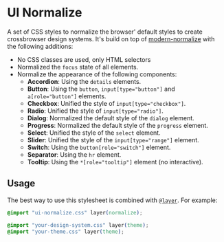 # UI Normalize

A set of CSS styles to normalize the browser' default styles to create
crossbrowser design systems. It's build on top of
[modern-normalize](https://github.com/sindresorhus/modern-normalize) with the
following additions:

- No CSS classes are used, only HTML selectors
- Normalized the `focus` state of all elements.
- Normalize the appearance of the following components:
  - **Accordion**: Using the `details` elements.
  - **Button**: Using the `button`, `input[type="button"]` and
    `a[role="button"]` elements.
  - **Checkbox**: Unified the style of `input[type="checkbox"]`.
  - **Radio**: Unified the style of `input[type="radio"]`.
  - **Dialog**: Normalized the default style of the `dialog` element.
  - **Progress**: Normalized the default style of the `progress` element.
  - **Select**: Unified the style of the `select` element.
  - **Slider**: Unified the style of the `input[type="range"]` element.
  - **Switch**: Using the `button[role="switch"]` element.
  - **Separator**: Using the `hr` element.
  - **Tooltip**: Using the `*[role="tooltip"]` element (no interactive).

## Usage

The best way to use this stylesheet is combined with
[`@layer`](https://developer.mozilla.org/en-US/docs/Web/CSS/@layer). For
example:

```css
@import "ui-normalize.css" layer(normalize);

@import "your-design-system.css" layer(theme);
@import "your-theme.css" layer(theme);
```
